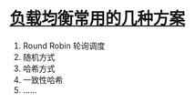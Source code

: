 # [负载均衡常用的几种方案](https://www.cnblogs.com/me115/p/5000465.html)

1. Round Robin 轮询调度
2. 随机方式
3. 哈希方式
4. 一致性哈希
5. ……
